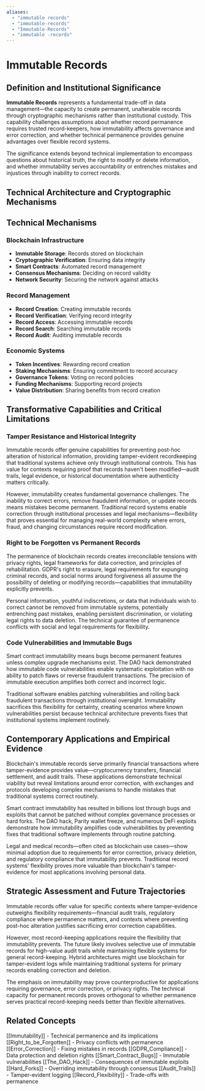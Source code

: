 ```yaml
---
aliases:
  - "immutable records"
  - "immutable-records"
  - "Immutable-Records"
  - "immutable -records"
---
```


# Immutable Records

## Definition and Institutional Significance

**Immutable Records** represents a fundamental trade-off in data management—the capacity to create permanent, unalterable records through cryptographic mechanisms rather than institutional custody. This capability challenges assumptions about whether record permanence requires trusted record-keepers, how immutability affects governance and error correction, and whether technical permanence provides genuine advantages over flexible record systems.

The significance extends beyond technical implementation to encompass questions about historical truth, the right to modify or delete information, and whether immutability serves accountability or entrenches mistakes and injustices through inability to correct records.

## Technical Architecture and Cryptographic Mechanisms

## Technical Mechanisms

### Blockchain Infrastructure
- **Immutable Storage**: Records stored on blockchain
- **Cryptographic Verification**: Ensuring data integrity
- **Smart Contracts**: Automated record management
- **Consensus Mechanisms**: Deciding on record validity
- **Network Security**: Securing the network against attacks

### Record Management
- **Record Creation**: Creating immutable records
- **Record Verification**: Verifying record integrity
- **Record Access**: Accessing immutable records
- **Record Search**: Searching immutable records
- **Record Audit**: Auditing immutable records

### Economic Systems
- **Token Incentives**: Rewarding record creation
- **Staking Mechanisms**: Ensuring commitment to record accuracy
- **Governance Tokens**: Voting on record policies
- **Funding Mechanisms**: Supporting record projects
- **Value Distribution**: Sharing benefits from record creation

## Transformative Capabilities and Critical Limitations

### Tamper Resistance and Historical Integrity

Immutable records offer genuine capabilities for preventing post-hoc alteration of historical information, providing tamper-evident recordkeeping that traditional systems achieve only through institutional controls. This has value for contexts requiring proof that records haven't been modified—audit trails, legal evidence, or historical documentation where authenticity matters critically.

However, immutability creates fundamental governance challenges. The inability to correct errors, remove fraudulent information, or update records means mistakes become permanent. Traditional record systems enable correction through institutional processes and legal mechanisms—flexibility that proves essential for managing real-world complexity where errors, fraud, and changing circumstances require record modification.

### Right to be Forgotten vs Permanent Records

The permanence of blockchain records creates irreconcilable tensions with privacy rights, legal frameworks for data correction, and principles of rehabilitation. GDPR's right to erasure, legal requirements for expunging criminal records, and social norms around forgiveness all assume the possibility of deleting or modifying records—capabilities that immutability explicitly prevents.

Personal information, youthful indiscretions, or data that individuals wish to correct cannot be removed from immutable systems, potentially entrenching past mistakes, enabling persistent discrimination, or violating legal rights to data deletion. The technical guarantee of permanence conflicts with social and legal requirements for flexibility.

### Code Vulnerabilities and Immutable Bugs

Smart contract immutability means bugs become permanent features unless complex upgrade mechanisms exist. The DAO hack demonstrated how immutable code vulnerabilities enable systematic exploitation with no ability to patch flaws or reverse fraudulent transactions. The precision of immutable execution amplifies both correct and incorrect logic.

Traditional software enables patching vulnerabilities and rolling back fraudulent transactions through institutional oversight. Immutability sacrifices this flexibility for certainty, creating scenarios where known vulnerabilities persist because technical architecture prevents fixes that institutional systems implement routinely.

## Contemporary Applications and Empirical Evidence

Blockchain's immutable records serve primarily financial transactions where tamper-evidence provides value—cryptocurrency transfers, financial settlement, and audit trails. These applications demonstrate technical viability but reveal limitations around error correction, with exchanges and protocols developing complex mechanisms to handle mistakes that traditional systems correct routinely.

Smart contract immutability has resulted in billions lost through bugs and exploits that cannot be patched without complex governance processes or hard forks. The DAO hack, Parity wallet freeze, and numerous DeFi exploits demonstrate how immutability amplifies code vulnerabilities by preventing fixes that traditional software implements through routine patching.

Legal and medical records—often cited as blockchain use cases—show minimal adoption due to requirements for error correction, privacy deletion, and regulatory compliance that immutability prevents. Traditional record systems' flexibility proves more valuable than blockchain's tamper-evidence for most applications involving personal data.

## Strategic Assessment and Future Trajectories

Immutable records offer value for specific contexts where tamper-evidence outweighs flexibility requirements—financial audit trails, regulatory compliance where permanence matters, and contexts where preventing post-hoc alteration justifies sacrificing error correction capabilities.

However, most record-keeping applications require the flexibility that immutability prevents. The future likely involves selective use of immutable records for high-value audit trails while maintaining flexible systems for general record-keeping. Hybrid architectures might use blockchain for tamper-evident logs while maintaining traditional systems for primary records enabling correction and deletion.

The emphasis on immutability may prove counterproductive for applications requiring governance, error correction, or privacy rights. The technical capacity for permanent records proves orthogonal to whether permanence serves practical record-keeping needs better than flexible alternatives.

## Related Concepts

[[Immutability]] - Technical permanence and its implications
[[Right_to_be_Forgotten]] - Privacy conflicts with permanence
[[Error_Correction]] - Fixing mistakes in records
[[GDPR_Compliance]] - Data protection and deletion rights
[[Smart_Contract_Bugs]] - Immutable vulnerabilities
[[The_DAO_Hack]] - Consequences of immutable exploits
[[Hard_Forks]] - Overriding immutability through consensus
[[Audit_Trails]] - Tamper-evident logging
[[Record_Flexibility]] - Trade-offs with permanence